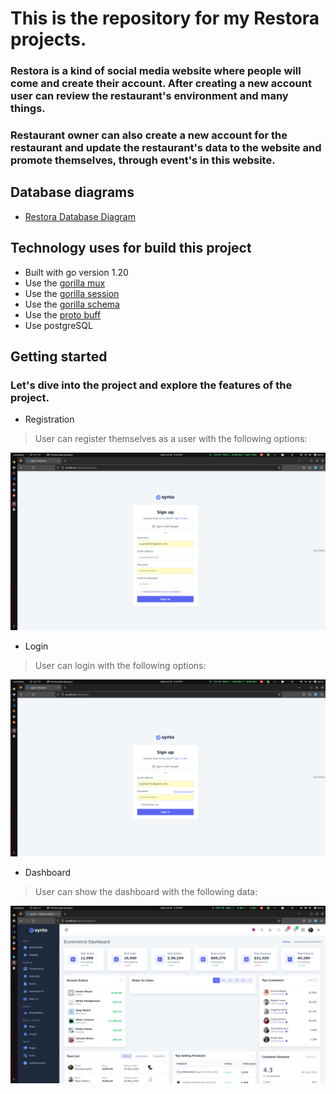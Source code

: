 # This is the repository for my Restora projects.

### Restora is a kind of social media website where people will come and create their account. After creating a new account user can review the restaurant's environment and many things.

### Restaurant owner can also create a new account for the restaurant and update the restaurant's data to the website and promote themselves, through event's in this website.

## Database diagrams

* [Restora Database Diagram](https://dbdiagram.io/d/61fa967e85022f4ee52aa6c7)

## Technology uses for build this project

* Built with go version 1.20
* Use the [gorilla mux](https://github.com/gorilla/mux)
* Use the [gorilla session](https://github.com/gorilla/sessions)
* Use the [gorilla schema](https://github.com/gorilla/schema)
* Use the [proto buff](https://github.com/protocolbuffers/protobuf)
* Use postgreSQL

## Getting started

### Let's dive into the project and explore the features of the project.

* Registration

> User can register themselves as a user with the following options:

![Registration](images/registration.png)

* Login

> User can login with the following options:

![Login](images/login.png)

* Dashboard
> User can show the dashboard with the following data:

![Dashboard](images/dashboard.png)
